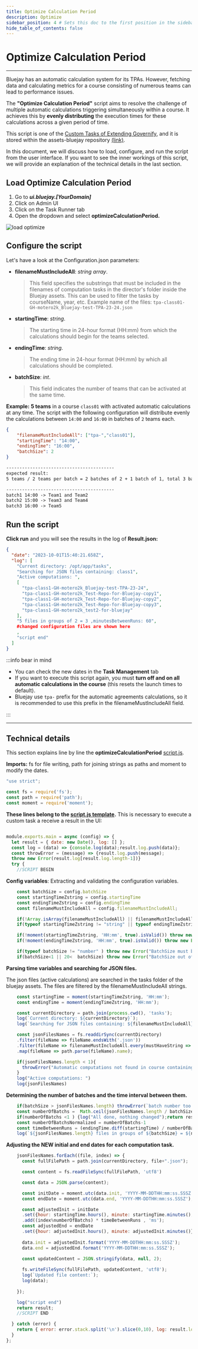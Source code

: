```yaml
---
title: Optimize Calculation Period
description: Optimize
sidebar_position: 4 # Sets this doc to the first position in the sidebar
hide_table_of_contents: false
---
```


# Optimize Calculation Period

---
Bluejay has an automatic calculation system for its TPAs. However, fetching data and calculating metrics for a course consisting of numerous teams can lead to performance issues.

The **"Optimize Calculation Period"** script aims to resolve the challenge of multiple automatic calculations triggering simultaneously within a course.
It achieves this by **evenly distributing** the execution times for these calculations across a given period of time.

This script is one of the [Custom Tasks of Extending Governify](https://docs.governify.io/development/extending-governify/custom-tasks), and it is stored within the assets-bluejay repository [(link)](https://github.com/governify/assets-bluejay/blob/main/public/director/tasks/utils/optimizeCalculationPeriod/script.js).

In this document, we will discuss how to load, configure, and run the script from the user interface. If you want to see the inner workings of this script, we will provide an explanation of the technical details in the last section.

## Load Optimize Calculation Period

1. Go to  ***ui.bluejay.[YourDomain]***
2. Click on Admin UI
3. Click on the Task Runner tab
4. Open the dropdown and select **optimizeCalculationPeriod.**

![load optimize](/img/development/custom-tasks/optimize/load-optimize.png)

## Configure the script

Let's have a look at the Configuration.json parameters:

- **filenameMustIncludeAll**: *string array*.
  > This field specifies the substrings that must be included in the filenames of computation tasks in the director's folder inside the Bluejay assets. This can be used to filter the tasks by courseName, year, etc. Example name of the files: `tpa-class01-GH-motero2k_Bluejay-test-TPA-23-24.json`

- **startingTime**: *string*.
  > The starting time in 24-hour format (HH:mm) from which the calculations should begin for the teams selected.

- **endingTime**: *string*.
  > The ending time in 24-hour format (HH:mm) by which all calculations should be completed.

- **batchSize**: *int*.
  > This field indicates the number of teams that can be activated at the same time.

**Example:** **5 teams** in a course `class01` with activated automatic calculations at any time. The script with the following configuration will distribute evenly the calculations between `14:00` and `16:00` in batches of `2` teams each.

```json
{
    "filenameMustIncludeAll": ["tpa-","class01"],
    "startingTime": "14:00",
    "endingTime": "16:00",
    "batchSize": 2
}
```

```txt
-----------------------------------------
expected result:
5 teams / 2 teams per batch = 2 batches of 2 + 1 batch of 1, total 3 batches.

-----------------------------------------
batch1 14:00 -> Team1 and Team2
batch2 15:00 -> Team3 and Team4
batch3 16:00 -> Team5 
```

## Run the script

**Click run** and you will see the results in the log of **Result.json:**

```json
{
  "date": "2023-10-01T15:40:21.658Z",
  "log": [
    "Current directory: /opt/app/tasks",
    "Searching for JSON files containing: class1",
    "Active computations: ",
    [
      "tpa-class1-GH-motero2k_Bluejay-test-TPA-23-24",
      "tpa-class1-GH-motero2k_Test-Repo-for-Bluejay-copy1",
      "tpa-class1-GH-motero2k_Test-Repo-for-Bluejay-copy2",
      "tpa-class1-GH-motero2k_Test-Repo-for-Bluejay-copy3",
      "tpa-class1-GH-motero2k_test2-for-bluejay"
    ],
    "5 files in groups of 2 = 3 ,minutesBetweenRuns: 60",
    #changed configuration files are shown here
    ,
    "script end"
  ]
}
```

:::info bear in mind

- You can check the new dates in the **Task Management** tab
- If you want to execute this script again, you must **turn off and on all automatic calculations in the course** (this resets the launch times to default).
- Bluejay use `tpa-` prefix for the automatic agreements calculations, so it is recommended to use this prefix in the filenameMustIncludeAll field.

:::

---

## Technical details

This section explains line by line the **optimizeCalculationPeriod** [script.js](https://github.com/governify/assets-bluejay/blob/main/public/director/tasks/utils/optimizeCalculationPeriod/script.js).

**Imports:** fs for file writing, path for joining strings as paths and moment to modify the dates.

```js showLineNumbers
"use strict";

const fs = require('fs');
const path = require('path');
const moment = require('moment');
```

**These lines belong to the [script.js template](https://github.com/governify/assets-bluejay/blob/main/public/director/tasks/examples/template/script.js).** This is necessary to execute a custom task a receive a result in the UI:

```js showLineNumbers

module.exports.main = async (config) => {
  let result = { date: new Date(), log: [] };
  const log = (data) => {console.log(data);result.log.push(data)};
  const throwError = (message) => {result.log.push(message); 
  throw new Error(result.log[result.log.length-1])}
  try {
    //SCRIPT BEGIN
```

**Config variables**: Extracting and validating the configuration variables.

```js showLineNumbers
    const batchSize = config.batchSize
    const startingTimeZstring = config.startingTime
    const endingTimeZstring = config.endingTime
    const filenameMustIncludeAll = config.filenameMustIncludeAll;

    if(!Array.isArray(filenameMustIncludeAll) || filenameMustIncludeAll.length < 1) throw new Error("filenameMustInclude must be a string array")
    if(typeof startingTimeZstring != "string" || typeof endingTimeZstring != "string") throw new Error("startingTime and endingTime must be strings")

    if(!moment(startingTimeZstring, 'HH:mm', true).isValid()) throw new Error("startingTime is not a valid time in 24h format (HH:mm)")
    if(!moment(endingTimeZstring, 'HH:mm', true).isValid()) throw new Error("endingTime is not a valid time in 24h format (HH:mm)")

    if(typeof batchSize != "number" ) throw new Error("BatchSize must be number")
    if(batchSize<1 || 20<  batchSize) throw new Error("BatchSize out of bounds [0,20]")
```

**Parsing time variables and searching for JSON files.**

The json files (active calculations) are searched in the tasks folder of the bluejay assets. The files are filtered by the filenameMustIncludeAll strings.

```js showLineNumbers
    const startingTime = moment(startingTimeZstring, 'HH:mm');
    const endingTime = moment(endingTimeZstring, 'HH:mm');

    const currentDirectory = path.join(process.cwd(), 'tasks');
    log(`Current directory: ${currentDirectory}`);
    log(`Searching for JSON files containing: ${filenameMustIncludeAll}`);

    const jsonFilesNames = fs.readdirSync(currentDirectory)
    .filter(fileName => fileName.endsWith('.json')) 
    .filter(fileName => filenameMustIncludeAll.every(mustHaveString => fileName.includes(mustHaveString)))
    .map(fileName => path.parse(fileName).name);

    if(jsonFilesNames.length < 1){
      throwError("Automatic computations not found in course containing "+ filenameMustIncludeAll)
    }
    log("Active computations: ")
    log(jsonFilesNames)
```

**Determining the number of batches and the time interval between them.**

```js showLineNumbers
    if(batchSize > jsonFilesNames.length) throwError(`batch number too big (${batchSize}) for ${jsonFilesNames.length} groups`)
    const numberOfBatchs =  Math.ceil(jsonFilesNames.length / batchSize)
    if(numberOfBatchs <1 ) {log("All done, nothing changed");return result}
    const numberOfBatchsNormalized = numberOfBatchs-1
    const timeBetweenRuns = (endingTime.diff(startingTime) / numberOfBatchsNormalized);
    log(`${jsonFilesNames.length} files in groups of ${batchSize} = ${numberOfBatchs} ,minutesBetweenRuns: ${timeBetweenRuns/60000} minutes`)
```

**Adjusting the NEW initial and end dates for each computation task.**

```js showLineNumbers
    jsonFilesNames.forEach((file, index) => {
      const fullFilePath = path.join(currentDirectory, file+".json");

      const content = fs.readFileSync(fullFilePath, 'utf8') 

      const data = JSON.parse(content);

      const initDate = moment.utc(data.init, 'YYYY-MM-DDTHH:mm:ss.SSSZ');
      const endDate = moment.utc(data.end, 'YYYY-MM-DDTHH:mm:ss.SSSZ');

      const adjustedInit = initDate
      .set({hour: startingTime.hours(), minute: startingTime.minutes(), second:0, milisecond:0}) 
      .add((index%numberOfBatchs) * timeBetweenRuns , 'ms');
      const adjustedEnd = endDate
      .set({hour: adjustedInit.hours(), minute: adjustedInit.minutes()})
      
      data.init = adjustedInit.format('YYYY-MM-DDTHH:mm:ss.SSSZ');
      data.end = adjustedEnd.format('YYYY-MM-DDTHH:mm:ss.SSSZ');

      const updatedContent = JSON.stringify(data, null, 2);
      
      fs.writeFileSync(fullFilePath, updatedContent, 'utf8');
      log(`Updated file content:`);
      log(data);
      
    });

    log("script end")
    return result;
    //SCRIPT END

  } catch (error) {
    return { error: error.stack.split('\n').slice(0,10), log: result.log };
  }
};
```
